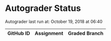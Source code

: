 # Autograder Status
Autograder last run at: October 19, 2018 at 06:40

| GitHub ID | Assignment | Graded Branch |
|-----------|------------|---------------|
